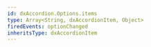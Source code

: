 ```yaml
---
id: dxAccordion.Options.items
type: Array<String, dxAccordionItem, Object>
firedEvents: optionChanged
inheritsType: dxAccordionItem
---
```

